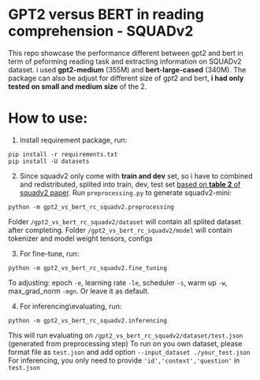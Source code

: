 # GPT2 versus BERT in reading comprehension - SQUADv2
This repo showcase the performance different between gpt2 and bert in term of peforming reading task and extracting information on SQUADv2 dataset. i used **gpt2-medium** (355M) and **bert-large-cased** (340M). 
The package can also be adjust for different size of gpt2 and bert, **i had only tested on __small__ and __medium__ size** of the 2. 

# How to use:
1. Install requirement package, run:
```
pip install -r requirements.txt
pip install -U datasets
```

2. Since squadv2 only come with **train and dev** set, so i have to combined and redistributed, splited into train, dev, test set [based on __table 2__ of squadv2 paper](https://arxiv.org/pdf/1806.03822). Run `preprocessing.py` to generate squadv2-mini:
```
python -m gpt2_vs_bert_rc_squadv2.preprocessing
```
Folder `/gpt2_vs_bert_rc_squadv2/dataset` will contain all splited dataset after completing.
Folder `/gpt2_vs_bert_rc_squadv2/model` will contain tokenizer and model weight tensors, configs

3. For fine-tune, run: 
```
python -m gpt2_vs_bert_rc_squadv2.fine_tuning
```
To adjusting: epoch `-e`, learning rate `-le`, scheduler `-s`, warm up `-w`, max_grad_norm `-mgn`. Or leave it as default.

4. For inferencing\evaluating, run:
```
python -m gpt2_vs_bert_rc_squadv2.inferencing 
```
This will run evaluating on `/gpt2_vs_bert_rc_squadv2/dataset/test.json` (generated from preprocessing step)
To run on you own dataset, please format file as `test.json` and add option `--input_dataset ./your_test.json`
For inferencing, you only need to provide `'id','context','question'` in `test.json`

